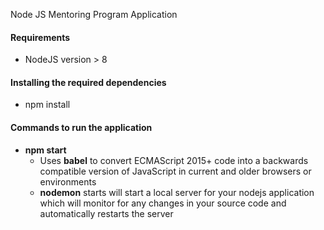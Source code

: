 Node JS Mentoring Program Application

#### Requirements
- NodeJS version > 8

#### Installing the required dependencies
- npm install

#### Commands to run the application
- **npm start**
    - Uses **babel** to convert ECMAScript 2015+ code into a backwards compatible version of JavaScript in current and older browsers or environments
    - **nodemon** starts will start a local server for your nodejs application which will monitor for any changes in your source code and automatically restarts the server